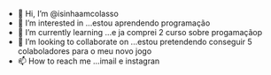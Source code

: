 - 👋 Hi, I’m @isinhaamcolasso
- 👀 I’m interested in ...estou aprendendo programação
- 🌱 I’m currently learning ...e ja comprei 2 curso sobre progamaçãop
- 💞️ I’m looking to collaborate on ...estou pretendendo conseguir 5 colaboladores para o meu novo jogo
- 📫 How to reach me ...imail e instagran

<!---
isinhaamcolasso/isinhaamcolasso is a ✨ special ✨ repository because its `README.md` (this file) appears on your GitHub profile.
You can click the Preview link to take a look at your changes.
--->
